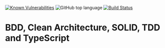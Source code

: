[![Known Vulnerabilities](https://snyk.io/test/github/williamkoller/clean-cache-control/badge.svg?targetFile=package.json)](https://snyk.io/test/github/williamkoller/clean-cache-control?targetFile=package.json)
![GitHub top language](https://img.shields.io/github/languages/top/williamkoller/clean-cache-control)
[![Build Status](https://travis-ci.com/williamkoller/clean-cache-control.svg?branch=master)](https://travis-ci.com/williamkoller/clean-cache-control)
# BDD, Clean Architecture, SOLID, TDD and TypeScript

